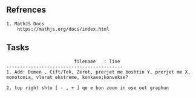 ## Refrences
    1. MathJS Docs   
        https://mathjs.org/docs/index.html

## Tasks
                             filename   : line
    -------------------------------------------
    1. Add: Domen , Cift/Tek, Zerot, prerjet me boshtin Y, prerjet me X, monotonia, vlerat ekstreme, konkave;konvekse?

    2. top right shto [ - , + ] qe e bon zoom in ose out graphun




